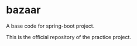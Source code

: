 # bazaar
A base code for spring-boot project.

This is the official repository of the practice project.
